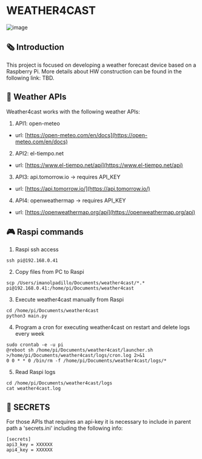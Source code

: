 # WEATHER4CAST
![image](https://github.com/imanolpadillo/weather4cast/assets/67315499/6c641faf-240b-4e6a-9bad-6b02a9b2b7c2)

## 🗞️ Introduction
This project is focused on developing a weather forecast device based on a Raspberry Pi. More details about HW construction can be found in the following link: TBD.

## 🔌 Weather APIs
Weather4cast works with the following weather APIs:

1. API1: open-meteo
  - url: [https://open-meteo.com/en/docs](https://open-meteo.com/en/docs)
2. API2: el-tiempo.net
  - url: [https://www.el-tiempo.net/api](https://www.el-tiempo.net/api)
3. API3: api.tomorrow.io -> requires API_KEY
  - url: [https://api.tomorrow.io/](https://api.tomorrow.io/)
4. API4: openweathermap -> requires API_KEY
  - url: [https://openweathermap.org/api](https://openweathermap.org/api)

## 🎮 Raspi commands

 1.  Raspi ssh access
```
ssh pi@192.168.0.41
```

 2. Copy files from PC to Raspi
```
scp /Users/imanolpadillo/Documents/weather4cast/*.* pi@192.168.0.41:/home/pi/Documents/weather4cast
````

 3. Execute weather4cast manually from Raspi
```
cd /home/pi/Documents/weather4cast
python3 main.py
```

 4. Program a cron for executing weather4cast on restart and delete logs every week
```
sudo crontab -e -u pi
@reboot sh /home/pi/Documents/weather4cast/launcher.sh >/home/pi/Documents/weather4cast/logs/cron.log 2>&1
0 0 * * 0 /bin/rm -f /home/pi/Documents/weather4cast/logs/*
```

 5. Read Raspi logs
```
cd /home/pi/Documents/weather4cast/logs
cat weather4cast.log
```

## 🔏 SECRETS
For those APIs that requires an api-key it is necessary to include in parent path a 'secrets.ini' including the following info:
```
[secrets]
api3_key = XXXXXX
api4_key = XXXXXX
```


